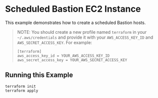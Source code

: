 # Scheduled Bastion EC2 Instance

This example demonstrates how to create a scheduled Bastion hosts.

> NOTE: You should create a new profile named `terraform` in your `~/.aws/credentials` 
> and provide it with your `AWS_ACCESS_KEY_ID` and `AWS_SECRET_ACCESS_KEY`. For example:
> ```
> [terraform]
> aws_access_key_id = YOUR_AWS_ACCESS_KEY_ID
> aws_secret_access_key = YOUR_AWS_SECRET_ACCESS_KEY
> ```

## Running this Example

```
terraform init
terraform apply
```
